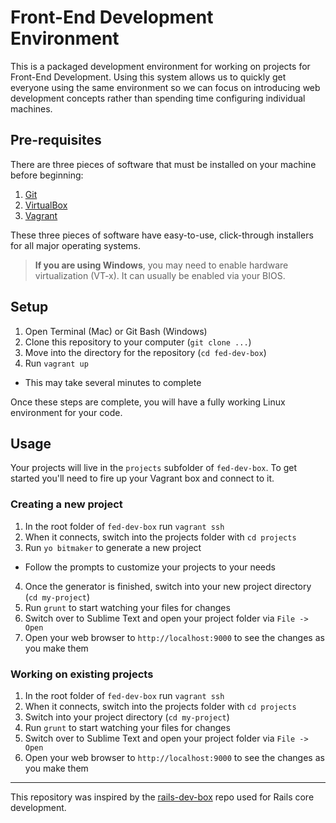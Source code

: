 # Front-End Development Environment

This is a packaged development environment for working on projects for Front-End Development. Using this system allows us to quickly get everyone using the same environment so we can focus on introducing web development concepts rather than spending time configuring individual machines.

## Pre-requisites

There are three pieces of software that must be installed on your machine before beginning:

1. [Git](http://git-scm.com/downloads)
2. [VirtualBox](https://www.virtualbox.org/wiki/Downloads)
3. [Vagrant](http://www.vagrantup.com/downloads.html)

These three pieces of software have easy-to-use, click-through installers for all major operating systems.

> **If you are using Windows**, you may need to enable hardware virtualization (VT-x). It can usually be enabled via your BIOS.


## Setup

1. Open Terminal (Mac) or Git Bash (Windows)
2. Clone this repository to your computer (`git clone ...`)
3. Move into the directory for the repository (`cd fed-dev-box`)
4. Run `vagrant up`
  - This may take several minutes to complete

Once these steps are complete, you will have a fully working Linux environment for your code.


## Usage

Your projects will live in the `projects` subfolder of `fed-dev-box`. To get started you'll need to fire up your Vagrant box and connect to it.

### Creating a new project

1. In the root folder of `fed-dev-box` run `vagrant ssh`
2. When it connects, switch into the projects folder with `cd projects`
3. Run `yo bitmaker` to generate a new project
  - Follow the prompts to customize your projects to your needs
4. Once the generator is finished, switch into your new project directory (`cd my-project`)
5. Run `grunt` to start watching your files for changes
6. Switch over to Sublime Text and open your project folder via `File -> Open`
7. Open your web browser to `http://localhost:9000` to see the changes as you make them


### Working on existing projects

1. In the root folder of `fed-dev-box` run `vagrant ssh`
2. When it connects, switch into the projects folder with `cd projects`
3. Switch into your project directory (`cd my-project`)
4. Run `grunt` to start watching your files for changes
5. Switch over to Sublime Text and open your project folder via `File -> Open`
6. Open your web browser to `http://localhost:9000` to see the changes as you make them


---
This repository was inspired by the [rails-dev-box](https://github.com/rails/rails-dev-box) repo used for Rails core development.
